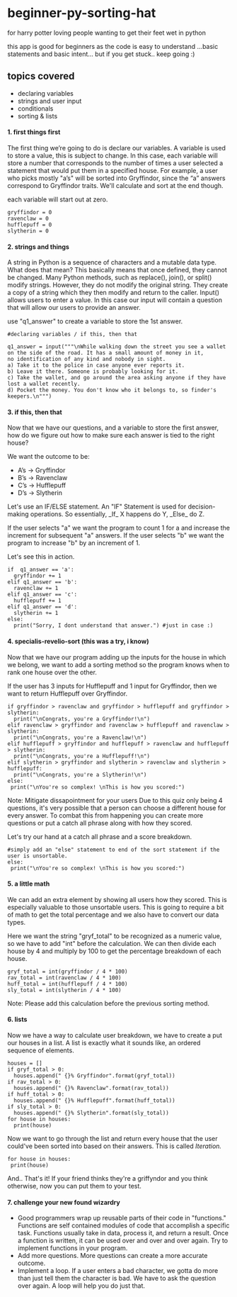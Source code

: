 # beginner-py-sorting-hat
for harry potter loving people wanting to get their feet wet in python
<html>
<body>


this app is good for beginners as the code is easy to understand ...basic statements and basic intent... but if you get stuck.. keep going :)


<h2>topics covered</h2>
<ul>
  <li>declaring variables</li>
  <li>strings and user input</li>
  <li>conditionals</li>
  <li>sorting & lists</li>
</ul>  


<h4>1. first things first</h4>
The first thing we’re going to do is declare our variables. A variable is used to store a value, this is subject to change. In this case, each variable will store a number that corresponds to the number of times a user selected a statement that would put them in a specified house. For example, a user who picks mostly "a’s" will be sorted into Gryffindor, since the “a” answers correspond to Gryffindor traits. We'll calculate and sort at the end though. 
  
each variable will start out at zero.
  ```
gryffindor = 0
ravenclaw = 0
hufflepuff = 0
slytherin = 0
  ```
  

<h4>2. strings and things</h4>
A string in Python is a sequence of characters and a mutable data type. What does that mean? This basically means that once defined, they cannot be changed. Many Python methods, such as replace(), join(), or split() modify strings. However, they do not modify the original string. They create a copy of a string which they then modify and return to the caller. Input() allows users to enter a value. In this case our input will contain a question that will allow our users to provide an answer.

use "q1_answer" to create a variable to store the 1st answer.
```
#declaring variables / if this, then that

q1_answer = input("""\nWhile walking down the street you see a wallet on the side of the road. It has a small amount of money in it,
no identification of any kind and nobody in sight.
a) Take it to the police in case anyone ever reports it.
b) Leave it there. Someone is probably looking for it.
c) Take the wallet, and go around the area asking anyone if they have lost a wallet recently.
d) Pocket the money. You don't know who it belongs to, so finder's keepers.\n""")
  ```
  
<h4>3. if this, then that</h4>
Now that we have our questions, and a variable to store the first answer, how do we figure out how to make sure each answer is tied to the right house?

We want the outcome to be:
<ul>
  <li>A’s → Gryffindor</li>
  <li>B’s → Ravenclaw</li>
  <li>C’s → Hufflepuff</li>
  <li>D’s → Slytherin</li>
</ul>


<p>Let's use an IF/ELSE statement. 
An "IF" Statement is used for decision-making operations. So essentially, _If_ X happens do Y, _Else_ do Z. 

If the user selects "a" we want the program to count 1 for a and increase the increment for subsequent "a" answers. 
If the user selects "b" we want the program to increase "b" by an increment of 1.

Let's see this in action. </p>
  ```
if  q1_answer == 'a':
    gryffindor += 1
elif q1_answer == 'b':
    ravenclaw += 1
elif q1_answer == 'c':
    hufflepuff += 1
elif q1_answer == 'd':
    slytherin += 1
else:
    print("Sorry, I dont understand that answer.") #just in case :)
  ```


<h4>4. specialis-revelio-sort (this was a try, i know)</h4>
Now that we have our program adding up the inputs for the house in which we belong, we want to add a sorting method so the program knows when to rank one house over the other.

If the user has 3 inputs for Hufflepuff and 1 input for Gryffindor, then we want to return Hufflepuff over Gryffindor.</p>

  ```
if gryffindor > ravenclaw and gryffindor > hufflepuff and gryffindor > slytherin:
    print("\nCongrats, you're a Gryffindor!\n")
elif ravenclaw > gryffindor and ravenclaw > hufflepuff and ravenclaw > slytherin:
    print("\nCongrats, you're a Ravenclaw!\n")
elif hufflepuff > gryffindor and hufflepuff > ravenclaw and hufflepuff > slytherin:
    print("\nCongrats, you're a Hufflepuff!\n")
elif slytherin > gryffindor and slytherin > ravenclaw and slytherin > hufflepuff:
    print("\nCongrats, you're a Slytherin!\n")
else:
   print("\nYou're so complex! \nThis is how you scored:") 
   ```
Note: Mitigate dissapointment for your users
Due to this quiz only being 4 questions, it's very possible that a person can choose a different house for every answer. To combat this from happening you can create more questions or put a catch all phrase along with how they scored. 

Let's try our hand at a catch all phrase and a score breakdown.

  ```
  #simply add an "else" statement to end of the sort statement if the user is unsortable. 
  else:
   print("\nYou're so complex! \nThis is how you scored:") 
  ```

<h4>5. a little math </h4>
We can add an extra element by showing all users how they scored. This is especially valuable to those unsortable users. 
This is going to require a bit of math to get the total percentage and we also have to convert our data types.

Here we want the string "gryf_total" to be recognized as a numeric value, so we have to add "int" before the calculation.
We can then divide each house by 4 and multiply by 100 to get the percentage breakdown of each house.
 ```
gryf_total = int(gryffindor / 4 * 100)
rav_total = int(ravenclaw / 4 * 100)
huff_total = int(hufflepuff / 4 * 100)
sly_total = int(slytherin / 4 * 100)
 ```
 Note: Please add this calculation before the previous sorting method.
 
<h4>6. lists</h4>

Now we have a way to calculate user breakdown, we have to create a put our houses in a list. A list is exactly what it sounds like, an ordered sequence of elements.
  ```
houses = []
if gryf_total > 0:
    houses.append(" {}% Gryffindor".format(gryf_total))
if rav_total > 0:
    houses.append(" {}% Ravenclaw".format(rav_total))
if huff_total > 0:
    houses.append(" {}% Hufflepuff".format(huff_total))
if sly_total > 0:
    houses.append(" {}% Slytherin".format(sly_total))
for house in houses:
    print(house) 
  ```
Now we want to go through the list and return every house that the user could've been sorted into based on their answers. This is called _Iteration._

 ```
for house in houses:
  print(house)
 ```
 
And.. That's it! If your friend thinks they're a griffyndor and you think otherwise, now you can put them to your test.


<h4> 7. challenge your new found wizardry </h4>
<ul>
<li>Good programmers wrap up reusable parts of their code in "functions." Functions are self contained modules of code that accomplish a specific task. Functions usually take in data, process it, and return a result. Once a function is written, it can be used over and over and over again. Try to implement functions in your program.</li>

<li>Add more questions. More questions can create a more accurate outcome.</li>

<li>Implement a loop. If a user enters a bad character, we gotta do more than just tell them the character is bad. We have to ask the question over again. A loop will help you do just that.</li> 
</ul>

</body>
</html>

